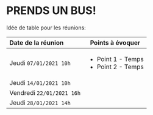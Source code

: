 # PRENDS UN BUS!

Idée de table pour les réunions:

| Date de la réunion | Points à évoquer |
| :--- | --- |
| Jeudi    `07/01/2021 10h` | <ul><li>Point 1 - Temps</li><li>Point 2 - Temps</li></ul> |
| Jeudi    `14/01/2021 10h` |  |
| Vendredi `22/01/2021 16h` |  |
| Jeudi    `28/01/2021 14h` |  |
